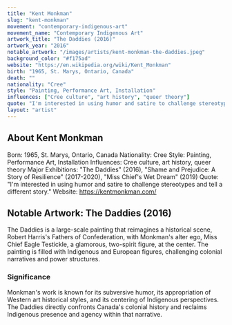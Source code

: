 ```yaml
---
title: "Kent Monkman"
slug: "kent-monkman"
movement: "contemporary-indigenous-art"
movement_name: "Contemporary Indigenous Art"
artwork_title: "The Daddies (2016)"
artwork_year: "2016"
notable_artwork: "/images/artists/kent-monkman-the-daddies.jpeg"
background_color: "#f175ad"
website: "https://en.wikipedia.org/wiki/Kent_Monkman"
birth: "1965, St. Marys, Ontario, Canada"
death: ""
nationality: "Cree"
style: "Painting, Performance Art, Installation"
influences: ["Cree culture", "art history", "queer theory"]
quote: "I'm interested in using humor and satire to challenge stereotypes and tell a different story."
layout: "artist"
---
```


## About Kent Monkman

Born: 1965, St. Marys, Ontario, Canada Nationality: Cree Style: Painting, Performance Art, Installation Influences: Cree culture, art history, queer theory Major Exhibitions: "The Daddies" (2016), "Shame and Prejudice: A Story of Resilience" (2017-2020), "Miss Chief's Wet Dream" (2019) Quote: "I'm interested in using humor and satire to challenge stereotypes and tell a different story." Website: https://kentmonkman.com/

## Notable Artwork: The Daddies (2016)

The Daddies is a large-scale painting that reimagines a historical scene, Robert Harris's Fathers of Confederation, with Monkman's alter ego, Miss Chief Eagle Testickle, a glamorous, two-spirit figure, at the center. The painting is filled with Indigenous and European figures, challenging colonial narratives and power structures.

### Significance

Monkman's work is known for its subversive humor, its appropriation of Western art historical styles, and its centering of Indigenous perspectives. The Daddies directly confronts Canada's colonial history and reclaims Indigenous presence and agency within that narrative.
